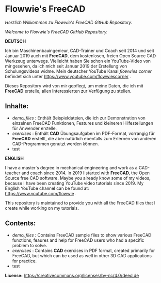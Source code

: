 # Flowwie's FreeCAD
_Herzlich Willkommen zu Flowwie's FreeCAD GitHub Repository._

_Welcome to Flowwie's FreeCAD GitHub Repository._

**DEUTSCH**

Ich bin Maschinenbauingenieur, CAD-Trainer und Coach seit 2014 und seit Januar 2019 auch mit **FreeCAD**, dem kostenlosen, freien Open Source CAD Werkzeug unterwegs. Vielleicht haben Sie schon ein YouTube-Video von mir gesehen, da ich mich seit Januar 2019 der Erstellung von Schulungsvideos widme. Mein deutscher YouTube Kanal _flowwies corner_ befindet sich unter https://www.youtube.com/flowwiescorner .

Dieses Repository wird von mir gepflegt, um meine Daten, die ich mit **FreeCAD** erstelle, allen Interessierten zur Verfügung zu stellen.

## Inhalte:
- _demo_files_ : Enthält Beispieldateien, die ich zur Demonstration von einzelnen FreeCAD Funktionen, Features und kleineren Hilfestellungen für Anwender erstelle. 
- _exercises_ : Enthält **CAD** Übungsaufgaben im PDF-Format, vorrangig für **FreeCAD** erstellt, die aber natürlich ebenfalls zum Erlernen von anderen CAD-Programmen genutzt werden können.
- test

**ENGLISH**

I have a master's degree in mechanical engineering and work as a CAD-teacher and coach since 2014. In 2019 I started with **FreeCAD**, the Open Source free CAD software. Maybe you already know some of my videos, because I have been creating YouTube video tutorials since 2019. My English YouTube channel can be found at: https://www.youtube.com/flowwie .

This repository is maintained to provide you with all the FreeCAD files that I create while working on my tutorials.

## Contents:
- _demo_files_ : Contains FreeCAD sample files to show various FreeCAD functions, feaures and help for FreeCAD users who had a specific problem to solve.
- _exercises_ : Contains **CAD** exercises in PDF format, created primarily for FreeCAD, but which can be used as well in other 3D CAD applications for practice.
- test

**License:** https://creativecommons.org/licenses/by-nc/4.0/deed.de

